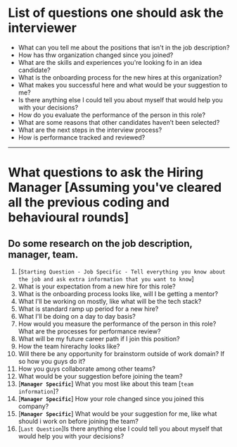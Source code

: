 # List of questions one should ask the interviewer

- What can you tell me about the positions that isn't in the job description?
- How has thw organization changed since you joined?
- What are the skills and experiences you're looking fo in an idea candidate?
- What is the onboarding process for the new hires at this organization?
- What makes you successful here and what would be your suggestion to me?
- Is there anything else I could tell you about myself that would help you with your decisions?
- How do you evaluate the performance of the person in this role?
- What are some reasons that other candidates haven’t been selected?
- What are the next steps in the interview process?
- How is performance tracked and reviewed?
---
# What questions to ask the Hiring Manager [Assuming you've cleared all the previous coding and behavioural rounds]
## Do some research on the job description, manager, team.
1. [`Starting Question - Job Specific - Tell everything you know about the job and ask extra information that you want to know`]
2. What is your expectation from a new hire for this role?
3. What is the onboarding process looks like, will I be getting a mentor?
4. What I'll be working on mostly, like what will be the tech stack?
5. What is standard ramp up period for a new hire?
6. What I'll be doing on a day to day basis? 
7. How would you measure the performance of the person in this role? What are the processes for performance review?
8. What will be my future career path if I join this position?
9. How the team hirerachy looks like?
10. Will there be any opportunity for brainstorm outside of work domain? If so how you guys do it?
11. How you guys collaborate among other teams?
12. What would be your suggestion before joining the team?
13. [**`Manager Specific`**] What you most like about this team [`team information`]?
14. [**`Manager Specific`**] How your role changed since you joined this company?
15. [**`Manager Specific`**] What would be your suggestion for me, like what should i work on before joining the team?
16. [`Last Question`]Is there anything else I could tell you about myself that would help you with your decisions?


